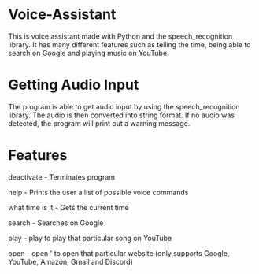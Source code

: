 # Voice-Assistant
This is voice assistant made with Python and the speech_recognition library. It has many different features such as telling the time, being able to search on Google and playing music on YouTube.

# Getting Audio Input
The program is able to get audio input by using the speech_recognition library. The audio is then converted into string format. If no audio was detected, the program will print out a warning message. 

# Features
deactivate - Terminates program

help - Prints the user a list of possible voice commands

what time is it - Gets the current time

search <keyword> - Searches <keyword> on Google
  
play <song> - play <song> to play that particular song on YouTube
  
open <website> - open <website>' to open that particular website (only supports Google, YouTube, Amazon, Gmail and Discord)



